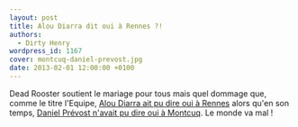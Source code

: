 ```yaml
---
layout: post
title: Alou Diarra dit oui à Rennes ?!
authors:
  - Dirty Henry
wordpress_id: 1167
cover: montcuq-daniel-prevost.jpg
date: 2013-02-01 12:00:00 +0100
---
```


Dead Rooster soutient le mariage pour tous mais quel dommage que, comme le titre
l'Equipe,
[Alou Diarra ait pu dire oui à Rennes](http://www.lequipe.fr/Football/Actualites/A-diarra-a-dit-oui-a-rennes/346698#xtor=RSS-1)
alors qu'en son temps,
[Daniel Prévost n'avait pu dire oui à Montcuq](http://youtu.be/iX9SPTSY1iU). Le
monde va mal !
